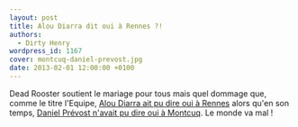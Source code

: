 ```yaml
---
layout: post
title: Alou Diarra dit oui à Rennes ?!
authors:
  - Dirty Henry
wordpress_id: 1167
cover: montcuq-daniel-prevost.jpg
date: 2013-02-01 12:00:00 +0100
---
```


Dead Rooster soutient le mariage pour tous mais quel dommage que, comme le titre
l'Equipe,
[Alou Diarra ait pu dire oui à Rennes](http://www.lequipe.fr/Football/Actualites/A-diarra-a-dit-oui-a-rennes/346698#xtor=RSS-1)
alors qu'en son temps,
[Daniel Prévost n'avait pu dire oui à Montcuq](http://youtu.be/iX9SPTSY1iU). Le
monde va mal !
